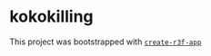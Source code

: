 # kokokilling

This project was bootstrapped with [`create-r3f-app`](https://github.com/utsuboco/create-r3f-app)